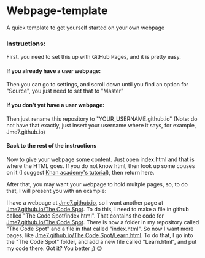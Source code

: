 # Webpage-template
A quick template to get yourself started on your own webpage
### Instructions:
First, you need to set this up with GitHub Pages, and it is pretty easy.
#### If you already have a user webpage:
Then you can go to settings, and scroll down until you find an option for "Source", you just need to set that to "Master"
#### If you don't yet have a user webpage:
Then just rename this repository to "YOUR_USERNAME.github.io" (Note: do not have that exactly, just insert your username where it says, for example, Jme7.github.io)
#### Back to the rest of the instructions
Now to give your webpage some content.
Just open index.html and that is where the HTML goes. If you do not know html, then look  up some couses on it (I suggest [Khan academy's tutorial](khanacademy.org/computing/computer-programming/html-css)), then return here.

After that, you may want your webpage to hold multple pages, so, to do that, I will present you with an example:

I have a webpage at [Jme7.github.io](Jme7.github.io), so I want another page at [Jme7.github.io/The Code Spot](Jme7.github.io/The%20Code%20Spot). To do this, I need to make a file in github called "The Code Spot/index.html". That contains the code for [Jme7.github.io/The Code Spot](Jme7.github.io/The%20Code%20Spot). There is now a folder in my repository called "The Code Spot" and a file in that called "index.html". So now I want more pages, like [Jme7.github.io/The Code Spot/Learn.html](Jme7.github.io/The%20Code%20Spot/Learn.html). To do that, I go into the "The Code Spot" folder, and add a new file called "Learn.html", and put my code there. Got it? You better ;) :wink:

